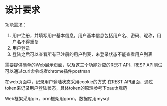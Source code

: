 # 设计要求

功能需求：
1. 用户注册，并填写用户基本信息，用户基本信息包括用户名、密码、昵称，用户名不得重复
2. 用户登录
3. 登陆之后可以查看所有已注册的用户列表，未登录状态不能查看用户列表

需要提供简单的Web展示页面，以及这三个功能对应的REST API，RESP API测试可以通过curl命令或者chrome插件postman

在web页面中，记录用户登陆状态采用cookie的方式
在REST API里面，通过token来记录用户登陆状态，具体token的原理参考下oauth规范

Web框架采用gin，orm框架用gorm，数据库用mysql
